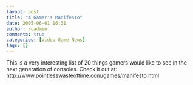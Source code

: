 ```yaml
---
layout: post
title: "A Gamer's Manifesto"
date: 2005-06-01 16:31
author: rcadmin
comments: true
categories: [Video Game News]
tags: []
---
```

This is a very interesting list of 20 things gamers would like to see in the next generation of consoles. Check it out at: <br />
http://www.pointlesswasteoftime.com/games/manifesto.html
